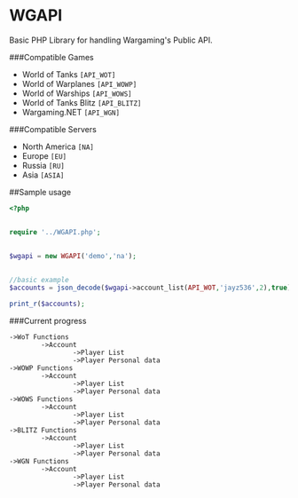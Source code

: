 # WGAPI
Basic PHP Library for handling Wargaming's Public API.


###Compatible Games

* World of Tanks `[API_WOT]`
* World of Warplanes `[API_WOWP]`
* World of Warships `[API_WOWS]`
* World of Tanks Blitz `[API_BLITZ]`
* Wargaming.NET `[API_WGN]`

###Compatible Servers

* North America `[NA]`
* Europe `[EU]`
* Russia `[RU]`
* Asia `[ASIA]`

##Sample usage

``` php
<?php


require '../WGAPI.php';


$wgapi = new WGAPI('demo','na');


//basic example
$accounts = json_decode($wgapi->account_list(API_WOT,'jayz536',2),true);

print_r($accounts);
```


###Current progress

```
->WoT Functions
        ->Account
                ->Player List
                ->Player Personal data
->WOWP Functions
        ->Account
                ->Player List
                ->Player Personal data
->WOWS Functions
        ->Account
                ->Player List
                ->Player Personal data
->BLITZ Functions
        ->Account 
                ->Player List
                ->Player Personal data
->WGN Functions
        ->Account
                ->Player List
                ->Player Personal data
                
```